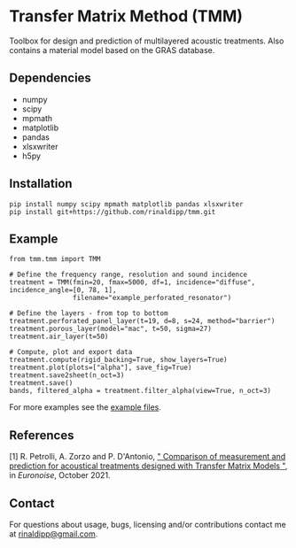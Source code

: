 # Transfer Matrix Method (TMM)
Toolbox for design and prediction of multilayered acoustic treatments. Also contains a material model based on the GRAS database.

## Dependencies
- numpy 
- scipy 
- mpmath
- matplotlib
- pandas
- xlsxwriter
- h5py  

## Installation
    pip install numpy scipy mpmath matplotlib pandas xlsxwriter
    pip install git+https://github.com/rinaldipp/tmm.git

## Example
    from tmm.tmm import TMM

    # Define the frequency range, resolution and sound incidence
    treatment = TMM(fmin=20, fmax=5000, df=1, incidence="diffuse", incidence_angle=[0, 78, 1],
                    filename="example_perforated_resonator")

    # Define the layers - from top to bottom
    treatment.perforated_panel_layer(t=19, d=8, s=24, method="barrier")
    treatment.porous_layer(model="mac", t=50, sigma=27)
    treatment.air_layer(t=50)

    # Compute, plot and export data
    treatment.compute(rigid_backing=True, show_layers=True)
    treatment.plot(plots=["alpha"], save_fig=True)
    treatment.save2sheet(n_oct=3)
    treatment.save()
    bands, filtered_alpha = treatment.filter_alpha(view=True, n_oct=3)

For more examples see the [example files](https://github.com/rinaldipp/tmm/tree/main/examples).

## References

<a id="1">[1]</a> 
R. Petrolli, A. Zorzo and P. D'Antonio, ["
Comparison of measurement and prediction for acoustical treatments designed with Transfer Matrix Models
"](
https://www.researchgate.net/publication/355668614_Comparison_of_measurement_and_prediction_for_acoustical_treatments_designed_with_Transfer_Matrix_Models/references
), in *Euronoise*, October 2021.

## Contact
For questions about usage, bugs, licensing and/or contributions contact me at rinaldipp@gmail.com.



